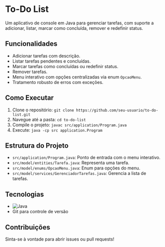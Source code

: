 # To-Do List

Um aplicativo de console em Java para gerenciar tarefas, com suporte a adicionar, listar, marcar como concluída, remover e redefinir status.

## Funcionalidades
- Adicionar tarefas com descrição.
- Listar tarefas pendentes e concluídas.
- Marcar tarefas como concluídas ou redefinir status.
- Remover tarefas.
- Menu interativo com opções centralizadas via enum `OpcaoMenu`.
- Tratamento robusto de erros com exceções.

## Como Executar
1. Clone o repositório: `git clone https://github.com/seu-usuario/to-do-list.git`
2. Navegue até a pasta: `cd to-do-list`
3. Compile o projeto: `javac src/application/Program.java`
4. Execute: `java -cp src application.Program`

## Estrutura do Projeto
- `src/application/Program.java`: Ponto de entrada com o menu interativo.
- `src/model/entities/Tarefa.java`: Representa uma tarefa.
- `src/model/enums/OpcaoMenu.java`: Enum para opções do menu.
- `src/model/services/GerenciadorTarefas.java`: Gerencia a lista de tarefas.

## Tecnologias
- ![Java](https://img.shields.io/badge/Java-17+-blue)
- Git para controle de versão

## Contribuições
Sinta-se à vontade para abrir issues ou pull requests!
